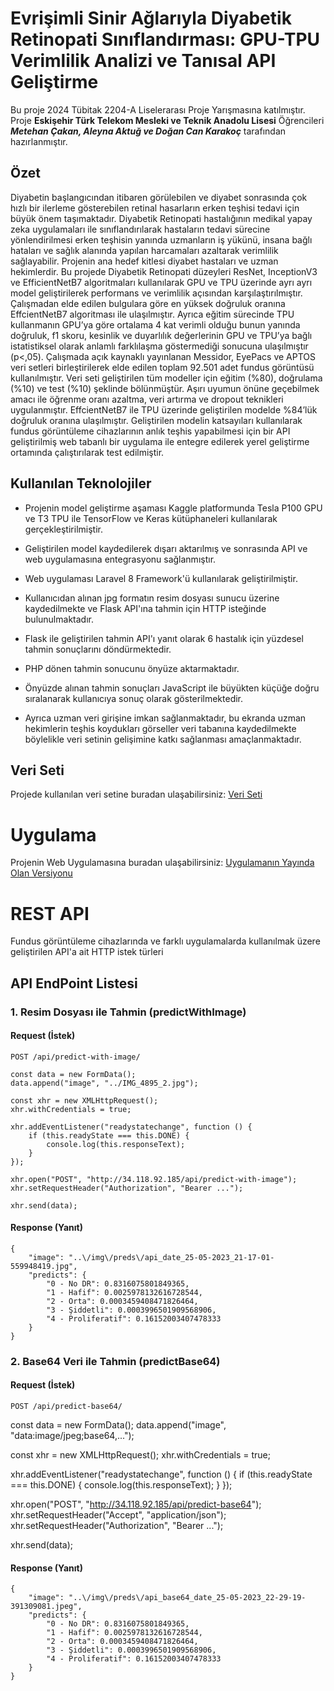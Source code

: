 
#  Evrişimli Sinir Ağlarıyla Diyabetik Retinopati Sınıflandırması: GPU-TPU Verimlilik Analizi ve Tanısal API Geliştirme

Bu proje 2024 Tübitak 2204-A Liselerarası Proje Yarışmasına katılmıştır. Proje **Eskişehir Türk Telekom Mesleki ve Teknik Anadolu Lisesi** Öğrencileri ***Metehan Çakan, Aleyna Aktuğ ve Doğan Can Karakoç*** tarafından hazırlanmıştır. 

## Özet 
Diyabetin başlangıcından itibaren görülebilen ve diyabet sonrasında çok hızlı bir ilerleme gösterebilen retinal hasarların erken teşhisi tedavi için büyük önem taşımaktadır. Diyabetik Retinopati hastalığının medikal yapay zeka uygulamaları ile sınıflandırılarak hastaların tedavi sürecine yönlendirilmesi erken teşhisin yanında uzmanların iş yükünü, insana bağlı hataları ve sağlık alanında yapılan harcamaları azaltarak verimlilik sağlayabilir. Projenin ana hedef kitlesi diyabet hastaları ve uzman hekimlerdir. Bu projede Diyabetik Retinopati düzeyleri ResNet, InceptionV3 ve EfficientNetB7 algoritmaları kullanılarak GPU ve TPU üzerinde ayrı ayrı model geliştirilerek performans ve verimlilik açısından karşılaştırılmıştır. Çalışmadan elde edilen bulgulara göre en yüksek doğruluk oranına EffcientNetB7 algoritması ile ulaşılmıştır. Ayrıca eğitim sürecinde TPU kullanmanın GPU’ya göre ortalama 4 kat verimli olduğu bunun yanında doğruluk, f1 skoru, kesinlik ve duyarlılık değerlerinin GPU ve TPU’ya bağlı istatistiksel olarak anlamlı farklılaşma göstermediği sonucuna ulaşılmıştır (p<,05). Çalışmada açık kaynaklı yayınlanan Messidor, EyePacs ve APTOS veri setleri birleştirilerek elde edilen toplam 92.501 adet fundus görüntüsü kullanılmıştır. Veri seti geliştirilen tüm modeller için eğitim (%80), doğrulama (%10) ve test (%10) şeklinde bölünmüştür. Aşırı uyumun önüne geçebilmek amacı ile öğrenme oranı azaltma, veri artırma ve dropout teknikleri uygulanmıştır. EffcientNetB7 ile TPU üzerinde geliştirilen modelde %84’lük doğruluk oranına ulaşılmıştır. Geliştirilen modelin katsayıları kullanılarak fundus görüntüleme cihazlarının anlık teşhis yapabilmesi için bir API geliştirilmiş web tabanlı bir uygulama ile entegre edilerek yerel geliştirme ortamında çalıştırılarak test edilmiştir.

## Kullanılan Teknolojiler
* Projenin model geliştirme aşaması Kaggle platformunda Tesla P100 GPU ve T3 TPU ile TensorFlow ve Keras kütüphaneleri kullanılarak gerçekleştirilmiştir.

* Geliştirilen model kaydedilerek dışarı aktarılmış ve sonrasında API ve web uygulamasına entegrasyonu sağlanmıştır. 

* Web uygulaması Laravel 8 Framework'ü kullanılarak geliştirilmiştir.

* Kullanıcıdan alınan jpg formatın resim dosyası sunucu üzerine kaydedilmekte ve Flask API'ına tahmin için HTTP isteğinde bulunulmaktadır. 

* Flask ile geliştirilen tahmin API'ı yanıt olarak 6 hastalık için yüzdesel tahmin sonuçlarını döndürmektedir.

* PHP dönen tahmin sonucunu önyüze aktarmaktadır.

* Önyüzde alınan tahmin sonuçları JavaScript ile büyükten küçüğe doğru sıralanarak kullanıcıya sonuç olarak gösterilmektedir.

* Ayrıca uzman veri girişine imkan sağlanmaktadır, bu ekranda uzman hekimlerin teşhis koydukları görseller veri tabanına kaydedilmekte böylelikle veri setinin gelişimine katkı sağlanması amaçlanmaktadır.


## Veri Seti
Projede kullanılan veri setine buradan ulaşabilirsiniz: [Veri Seti](https://www.kaggle.com/datasets/ascanipek/eyepacs-aptos-messidor-diabetic-retinopathy)


# Uygulama

Projenin Web Uygulamasına buradan ulaşabilirsiniz: [Uygulamanın Yayında Olan Versiyonu](http://...)

# REST API

Fundus görüntüleme cihazlarında ve farklı uygulamalarda kullanılmak üzere geliştirilen API'a ait HTTP istek türleri

## API EndPoint Listesi

### 1. Resim Dosyası ile Tahmin (predictWithImage)
#### Request (İstek)

`POST /api/predict-with-image/`

    const data = new FormData();
    data.append("image", "../IMG_4895_2.jpg");

    const xhr = new XMLHttpRequest();
    xhr.withCredentials = true;

    xhr.addEventListener("readystatechange", function () {
        if (this.readyState === this.DONE) {
            console.log(this.responseText);
        }
    });

    xhr.open("POST", "http://34.118.92.185/api/predict-with-image");
    xhr.setRequestHeader("Authorization", "Bearer ...");

    xhr.send(data);

#### Response (Yanıt)

    {
        "image": "..\/img\/preds\/api_date_25-05-2023_21-17-01-559948419.jpg",
        "predicts": {
            "0 - No DR": 0.8316075801849365,
            "1 - Hafif": 0.0025978132616728544,
            "2 - Orta": 0.0003459408471826464,
            "3 - Şiddetli": 0.0003996501909568906,
            "4 - Proliferatif": 0.16152003407478333
        }
    }

### 2. Base64 Veri ile Tahmin (predictBase64)
#### Request (İstek)

`POST /api/predict-base64/`

const data = new FormData();
data.append("image", "data:image/jpeg;base64,...");

const xhr = new XMLHttpRequest();
xhr.withCredentials = true;

xhr.addEventListener("readystatechange", function () {
  if (this.readyState === this.DONE) {
    console.log(this.responseText);
  }
});

xhr.open("POST", "http://34.118.92.185/api/predict-base64");
xhr.setRequestHeader("Accept", "application/json");
xhr.setRequestHeader("Authorization", "Bearer ...");

xhr.send(data);

#### Response (Yanıt)

    {
        "image": "..\/img\/preds\/api_base64_date_25-05-2023_22-29-19-391309081.jpeg",
        "predicts": {
            "0 - No DR": 0.8316075801849365,
            "1 - Hafif": 0.0025978132616728544,
            "2 - Orta": 0.0003459408471826464,
            "3 - Şiddetli": 0.0003996501909568906,
            "4 - Proliferatif": 0.16152003407478333
        }
    }




